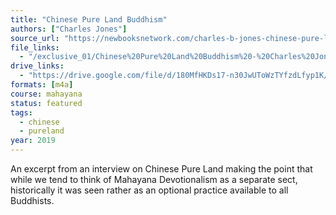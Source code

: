```yaml
---
title: "Chinese Pure Land Buddhism"
authors: ["Charles Jones"]
source_url: "https://newbooksnetwork.com/charles-b-jones-chinese-pure-land-buddhism-understanding-a-tradition-of-practice-u-hawaii-press-2019/"
file_links:
  - "/exclusive_01/Chinese%20Pure%20Land%20Buddhism%20-%20Charles%20Jones.m4a"
drive_links:
  - "https://drive.google.com/file/d/180MfHKDs17-n30JwUToWzTYfzdLfyp1K/view?usp=drivesdk"
formats: [m4a]
course: mahayana
status: featured
tags:
  - chinese
  - pureland
year: 2019
---
```


An excerpt from an interview on Chinese Pure Land making the point that while we tend to think of Mahayana Devotionalism as a separate sect, historically it was seen rather as an optional practice available to all Buddhists.
